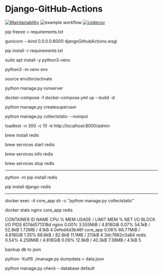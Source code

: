 # Django-GitHub-Actions
[![Maintainability](https://api.codeclimate.com/v1/badges/082afdb7c760e31af821/maintainability)](https://codeclimate.com/github/DimaSerbenyuk/Django-GitHub-Actions/maintainability) ![example workflow](https://github.com/DimaSerbenyuk/Django-GitHub-Actions/actions/workflows/django.yml/badge.svg) [![codecov](https://codecov.io/gh/DimaSerbenyuk/Django-GitHub-Actions/branch/main/graph/badge.svg?token=A6EX0QJX7D)](https://codecov.io/gh/DimaSerbenyuk/Django-GitHub-Actions)

pip freeze > requirements.txt

gunicorn --bind 0.0.0.0:8000 djangoGithubActions.wsgi


pip install -r requirements.txt


sudo apt install -y python3-venv

python3 -m venv env

source env/bin/activate

python manage.py runserver

docker-compose -f docker-compose.yml up --build -d

python manage.py createsuperuser

python manage.py collectstatic --noinput

loadtest -n 300 -c 10  -k  http://localhost:8000/admin

brew install redis

brew services start redis

brew services info redis

brew services stop redis

------

python -m pip install redis

pip install django-redis

----

docker exec -it core_app sh -c "python manage.py collectstatic"

docker stats nginx core_app redis

CONTAINER ID   NAME       CPU %     MEM USAGE / LIMIT     MEM %     NET I/O           BLOCK I/O        PIDS
617dd571318d   nginx      0.00%     3.555MiB / 4.818GiB   0.07%     54.1kB / 52.8kB   1.72MB / 4.1kB   4
0efed4d3b46f   core_app   0.06%     66.77MiB / 4.818GiB   1.35%     68.6kB / 82.8kB   11.1MB / 213kB   4
3dc7662c0a84   redis      0.54%     4.258MiB / 4.818GiB   0.09%     12.8kB / 40.3kB   7.38MB / 4.1kB   5


backup db to json 

python -Xutf8 ./manage.py dumpdata > data.json

python manage.py check --database default
